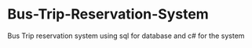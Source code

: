 # Bus-Trip-Reservation-System
Bus Trip reservation system using sql for database and c# for the system
